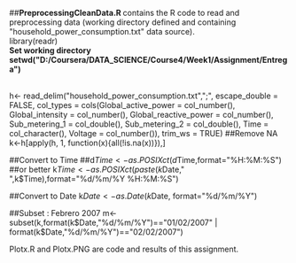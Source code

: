##<b>PreprocessingCleanData.R </b>contains the R code to read and preprocessing data (working directory defined and containing "household_power_consumption.txt" data source).
<br>
library(readr)<br>
<b>Set working directory
setwd("D:/Coursera/DATA_SCIENCE/Course4/Week1/Assignment/Entrega")</b>

<br>
h<- read_delim("household_power_consumption.txt",";", escape_double = FALSE, col_types = cols(Global_active_power = col_number(), 
                Global_intensity = col_number(), 
                Global_reactive_power = col_number(), 
                Sub_metering_1 = col_double(), Sub_metering_2 = col_double(), 
                Time = col_character(), Voltage = col_number()), 
                trim_ws = TRUE)
##Remove NA
k<-h[apply(h, 1, function(x){all(!is.na(x))}),]

##Convert to Time
##d$Time<-as.POSIXct(d$Time,format="%H:%M:%S")
##or  better 
k$Time<-as.POSIXct(paste(k$Date," ",k$Time),format="%d/%m/%Y %H:%M:%S")

##Convert to Date
k$Date <- as.Date(k$Date, format="%d/%m/%Y")

##Subset : Febrero 2007
m<-subset(k,format(k$Date,"%d/%m/%Y")=="01/02/2007" | format(k$Date,"%d/%m/%Y")=="02/02/2007")


Plotx.R and Plotx.PNG are code and results of this assignment.
